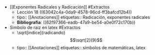 - [[Exponentes Radicales y Radicación]] #Extractos
	- Lección 18 ((63042c4a-0da9-4578-96cd-ff3bafcd12b4))
	- tipo:: [[Anotaciones]]
	  etiquetas:: Radicación, exponentes radicales
	- **Bibliografia**: ((62f97366-eadb-47a9-be54-a0e0f72c170b))
- Simbolo de raiz en latex #Extractos
	- \sqrt[indice]{radicando} $$\sqrt[2]{9}$$
	- tipo:: [[Anotaciones]]
	  etiquetas:: símbolos de matemáticas, latex